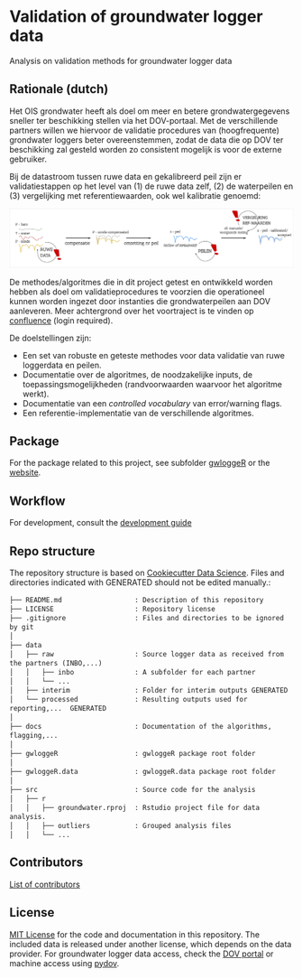 # Validation of groundwater logger data

Analysis on validation methods for groundwater logger data 

## Rationale (dutch)

Het OIS grondwater heeft als doel om meer en betere grondwatergegevens sneller ter beschikking stellen via het DOV-portaal. Met de verschillende partners willen we hiervoor de validatie procedures van (hoogfrequente) grondwater loggers beter overeenstemmen, zodat de data die op DOV ter beschikking zal gesteld worden zo consistent mogelijk is voor de externe gebruiker.

Bij de datastroom tussen ruwe data en gekalibreerd peil zijn er validatiestappen op het level van (1) de ruwe data zelf, (2) de waterpeilen en (3) vergelijking met referentiewaarden, ook wel kalibratie genoemd:

![](docs/static/workflow_data_validation.png)

De methodes/algoritmes die in dit project getest en ontwikkeld worden hebben als doel om validatieprocedures te voorzien die operationeel kunnen worden ingezet door instanties die grondwaterpeilen aan DOV aanleveren. Meer achtergrond over het voortraject is te vinden op [confluence](https://www.milieuinfo.be/confluence/display/GWM/Compilatie+workshop+validatie+diver+metingen+2018-09-14) (login required).

De doelstellingen zijn:

- Een set van robuste en geteste methodes voor data validatie van ruwe loggerdata en peilen.
- Documentatie over de algoritmes, de noodzakelijke inputs, de toepassingsmogelijkheden  (randvoorwaarden waarvoor het algoritme werkt).
- Documentatie van een _controlled vocabulary_ van error/warning flags.
- Een referentie-implementatie van de verschillende algoritmes.

## Package

For the package related to this project, see subfolder [gwloggeR](https://github.com/DOV-Vlaanderen/groundwater-logger-validation/tree/master/gwloggeR) or the [website](https://dov-vlaanderen.github.io/groundwater-logger-validation/gwloggeR).

## Workflow

For development, consult the [development guide](https://dov-vlaanderen.github.io/groundwater-logger-validation/gwloggeR/docs/articles/Development.html)

## Repo structure

The repository structure is based on [Cookiecutter Data Science](http://drivendata.github.io/cookiecutter-data-science/). Files and directories indicated with GENERATED should not be edited manually.:

```
├── README.md                  : Description of this repository
├── LICENSE                    : Repository license
├── .gitignore                 : Files and directories to be ignored by git
│
├── data
│   ├── raw                    : Source logger data as received from the partners (INBO,...)
│   │   ├── inbo               : A subfolder for each partner 
│   │   └── ...
│   ├── interim                : Folder for interim outputs GENERATED
│   └── processed              : Resulting outputs used for reporting,...  GENERATED
│     
├── docs                       : Documentation of the algorithms, flagging,...
│
├── gwloggeR                   : gwloggeR package root folder
│
├── gwloggeR.data              : gwloggeR.data package root folder
│
├── src                        : Source code for the analysis 
│   ├── r                  
│   │   ├── groundwater.rproj  : Rstudio project file for data analysis.
│   │   ├── outliers           : Grouped analysis files 
│   │   └── ...                
```

## Contributors

[List of contributors](https://github.com/DOV-Vlaanderen/groundwater-logger-validation/graphs/contributors)

## License
[MIT License](https://github.com/DOV-Vlaanderen/groundwater-logger-validation/blob/master/LICENSE) for the code and documentation in this repository. The included data is released under another license, which depends on the data provider. For groundwater logger data access, check the [DOV portal](https://www.dov.vlaanderen.be/portaal/?module=verkenner#ModulePage) or machine access using [pydov](https://pydov.readthedocs.io/en/stable/).

